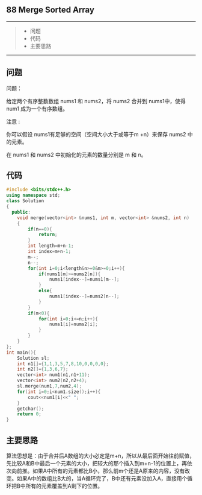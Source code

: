 ## 88 Merge Sorted Array

---

> * 问题
> * 代码
> * 主要思路

---

## 问题

问题：

给定两个有序整数数组 nums1 和 nums2，将 nums2 合并到 nums1中，使得 num1 成为一个有序数组。

注意 :

你可以假设 nums1有足够的空间（空间大小大于或等于m +n）来保存 nums2 中的元素。

在 nums1 和 nums2 中初始化的元素的数量分别是 m 和 n。

## 代码

```c++
#include <bits/stdc++.h>
using namespace std;
class Solution
{
  public:
    void merge(vector<int> &nums1, int m, vector<int> &nums2, int n)
    {
        if(n==0){
            return;
        }
        int length=m+n-1;
        int index=m+n-1;
        m--;
        n--;
        for(int i=0;i<length&n>=0&m>=0;i++){
            if(nums1[m]>=nums2[n]){
                nums1[index--]=nums1[m--];
            }
            else{
                nums1[index--]=nums2[n--];
            }
        }
        if(m<0){
            for(int i=0;i<=n;i++){
                nums1[i]=nums2[i];
            }
        }
    }
};
int main(){
    Solution sl;
    int n1[]={1,1,3,5,7,8,10,0,0,0,0};
    int n2[]={1,3,6,7};
    vector<int> num1(n1,n1+11);
    vector<int> num2(n2,n2+4);
    sl.merge(num1,7,num2,4);
    for(int i=0;i<num1.size();i++){
        cout<<num1[i]<<" ";
    }
    getchar();
    return 0;
}
```

## 主要思路

算法思想是：由于合并后A数组的大小必定是m+n，所以从最后面开始往前赋值，先比较A和B中最后一个元素的大小，把较大的那个插入到m+n-1的位置上，再依次向前推。如果A中所有的元素都比B小，那么前m个还是A原来的内容，没有改变。如果A中的数组比B大的，当A循环完了，B中还有元素没加入A，直接用个循环把B中所有的元素覆盖到A剩下的位置。